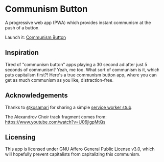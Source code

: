 # Communism Button

A progressive web app (PWA) which provides instant communism at the push of a
button.

Launch it: [Communism Button](https://dzierzanowski.github.io/communism-button/)

## Inspiration

Tired of "communism button" apps playing a 30 second ad after just 5 seconds of communism? Yeah, me too.
What sort of communism is it, which puts capitalism first?! Here's a true communism button
app, where you can get as much communism as you like, distraction-free.

## Acknowledgements
Thanks to [@kosamari](https://github.com/kosamari) for sharing a simple [service worker stub](https://gist.github.com/kosamari/7c5d1e8449b2fbc97d372675f16b566e).

The Alexandrov Choir track fragment comes from: https://www.youtube.com/watch?v=U06jlgpMtQs

## Licensing
This app is licensed under GNU Affero General Public License v3.0, which will hopefully
prevent capitalists from capitalizing this communism.

